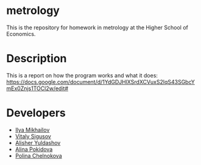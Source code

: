# metrology
This is the repository for homework in metrology at the Higher School of Economics.

# Description
This is a report on how the program works and what it does:
https://docs.google.com/document/d/1YdGDJHlXSrdXCVuxS2lqS43SGbcYmEx0Znjs1TOCl2w/edit#

# Developers
- [Ilya Mikhailov](https://github.com/IR14)
- [Vitaly Sigusov](https://github.com/Vitaliy740)
- [Alisher Yuldashov](https://github.com/fuckinrobotics)
- [Alina Pokidova](https://github.com/truebeach)
- [Polina Chelnokova](https://github.com/pchelnokova)
